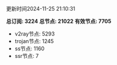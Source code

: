 更新时间2024-11-25 21:10:31

**总订阅: 3224**
**总节点: 21022**
**有效节点: 7705**
- v2ray节点: 5293
- trojan节点: 1245
- ss节点: 1160
- ssr节点: 7
